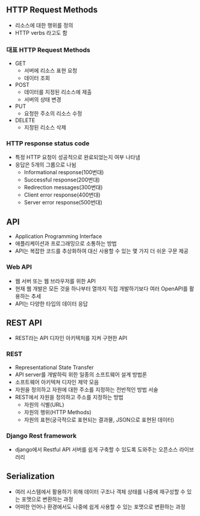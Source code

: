 ## HTTP Request Methods

- 리소스에 대한 행위를 정의
- HTTP verbs 라고도 함

### 대표 HTTP Request Methods

- GET
    - 서버에 리소스 표현 요청
    - 데이터 조회
- POST
    - 데이터를 지정된 리소스에 제출
    - 서버의 상태 변경
- PUT
    - 요청한 주소의 리소스 수정
- DELETE
    - 지정된 리소스 삭제

### HTTP response status code

- 특정 HTTP 요청이 성공적으로 완료되었는지 여부 나타냄
- 응답은 5개의 그룹으로 나뉨
    - Informational response(100번대)
    - Successful response(200번대)
    - Redirection messages(300번대)
    - Client error response(400번대)
    - Server error response(500번대)

## API

- Application Programming Interface
- 애플리케이션과 프로그래밍으로 소통하는 방법
- API는 복잡한 코드를 추상화하여 대신 사용할 수 있는 몇 가지 더 쉬운 구문 제공

### Web API

- 웹 서버 또는 웹 브라우저를 위한 API
- 현재 웹 개발은 모든 것을 하나부터 열까지 직접 개발하기보다 여러 OpenAPI를 활용하는 추세
- API는 다양한 타입의 데이터 응답

## REST API

- REST라는 API 디자인 아키텍처를 지켜 구현한 API

### REST

- Representational State Transfer
- API server를 개발하릭 위한 일종의 소프트웨어 설계 방법론
- 소프트웨어 아키텍쳐 디자인 제약 모음
- 자원을 정의하고 자원에 대한 주소를 지정하는 전반적인 방법 서술
- REST에서 자원을 정의하고 주소를 지정하는 방법
    - 자원의 식별(URL)
    - 자원의 행위(HTTP Methods)
    - 자원의 표현(궁극적으로 표현되는 결과물, JSON으로 표현된 데이터)

### Django Rest framework

- django에서 Restful API 서버를 쉽게 구축할 수 있도록 도와주는 오픈소스 라이브러리

## Serialization

- 여러 시스템에서 활용하기 위해 데이터 구조나 객체 상태를 나중에 재구성할 수 있는 포맷으로 변환하는 과정
- 어떠한 언어나 환경에서도 나중에 쉽게 사용할 수 있는 포맷으로 변환하는 과정
